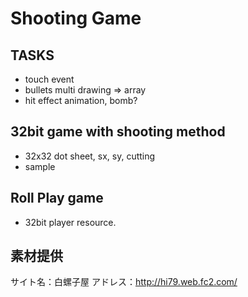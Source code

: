 # Shooting Game
## TASKS

* touch event
* bullets multi drawing => array
* hit effect animation, bomb?


## 32bit game with shooting method
* 32x32 dot sheet, sx, sy, cutting
* sample

## Roll Play game
* 32bit player resource.

## 素材提供
サイト名：白螺子屋
アドレス：http://hi79.web.fc2.com/

